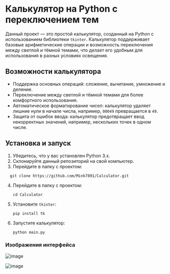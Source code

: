 # Калькулятор на Python с переключением тем

Данный проект — это простой калькулятор, созданный на Python с использованием библиотеки `tkinter`. Калькулятор поддерживает базовые арифметические операции и возможность переключения между светлой и тёмной темами, что делает его удобным для использования в разных условиях освещения.

## Возможности калькулятора
- Поддержка основных операций: сложение, вычитание, умножение и деление.
- Переключение между светлой и тёмной темами для более комфортного использования.
- Автоматическое форматирование чисел: калькулятор удаляет лишние нули в начале числа, например, `00049` превращается в `49`.
- Защита от ошибок ввода: калькулятор предотвращает ввод некорректных значений, например, нескольких точек в одном числе.

## Установка и запуск
1. Убедитесь, что у вас установлен Python 3.x.
2. Склонируйте данный репозиторий на свой компьютер.
3. Перейдите в папку с проектом:
  ```
    git clone https://github.com/Mink7891/Calculator.git
  ```
4. Перейдите в папку с проектом:
   ```
   cd Calculator
   ```
5. Установите `tkinter`:
   ```
   pip install tk
   ```
6. Запустите калькулятор:
   ```
   python main.py
   ```

### Изображения интерфейса

![image](https://github.com/user-attachments/assets/28b535c2-67c5-4bea-881a-d70e37fecb77)

![image](https://github.com/user-attachments/assets/ea318970-8309-474e-ab8e-7e18c8ee1fe7)

